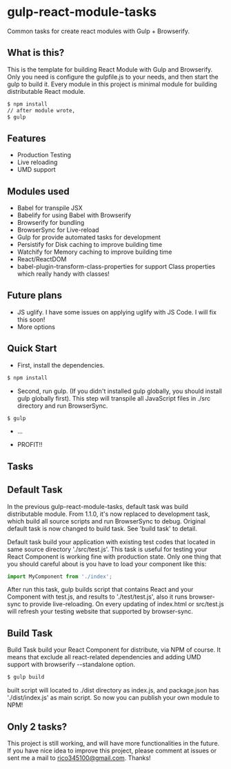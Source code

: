 # gulp-react-module-tasks
Common tasks for create react modules with Gulp + Browserify.

## What is this?
This is the template for building React Module with Gulp and Browserify. 
Only you need is configure the gulpfile.js to your needs, and then start the gulp to build it.
Every module in this project is minimal module for building distributable React module.

```bash
$ npm install
// after module wrote,
$ gulp
```

## Features
- Production Testing
- Live reloading
- UMD support

## Modules used
- Babel for transpile JSX
- Babelify for using Babel with Browserify
- Browserify for bundling
- BrowserSync for Live-reload
- Gulp for provide automated tasks for development
- Persistify for Disk caching to improve building time
- Watchify for Memory caching to improve building time
- React/ReactDOM
- babel-plugin-transform-class-properties for support Class properties which really handy with classes!

## Future plans
- JS uglify. I have some issues on applying uglify with JS Code. I will fix this soon!
- More options


## Quick Start
- First, install the dependencies.
```bash
$ npm install
```

- Second, run gulp. (If you didn't installed gulp globally, you should install gulp globally first). This step will transpile all JavaScript files in ./src directory and run BrowserSync.

```bash
$ gulp
```

- ...

- PROFIT!!


## Tasks
## Default Task
In the previous gulp-react-module-tasks, default task was build distributable module. From 1.1.0, it's now replaced to development task, which build all source scripts and run BrowserSync to debug.
Original default task is now changed to build task. See 'build task' to detail.

Default task build your application with existing test codes that located in same source directory './src/test.js'.
This task is useful for testing your React Component is working fine with production state.
Only one thing that you should careful about is you have to load your component like this:

```javascript
import MyComponent from './index';
```

After run this task, gulp builds script that contains React and your Component with test.js, and results to './test/test.js',
also it runs browser-sync to provide live-reloading.
On every updating of index.html or src/test.js will refresh your testing website that supported by browser-sync.


## Build Task
Build Task build your React Component for distribute, via NPM of course. 
It means that exclude all react-related dependencies and adding UMD support with browserify --standalone option.

```bash
$ gulp build
```

built script will located to ./dist directory as index.js, and package.json has './dist/index.js' as main script. So now you can publish your own module to NPM!


## Only 2 tasks?
This project is still working, and will have more functionalities in the future. 
If you have nice idea to improve this project, please comment at issues or sent me a mail to rico345100@gmail.com. Thanks!
